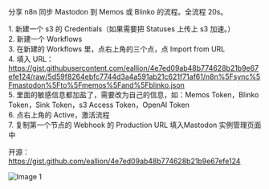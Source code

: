 分享 n8n 同步 Mastodon 到 Memos 或 Blinko 的流程。全流程 20s。

1\. 新建一个 s3 的 Credentials（如果需要把 Statuses 上传上 s3 加速。）  
2\. 新建一个 Workflows  
3\. 在新建的 Workflows 里，点右上角的三个点，点 Import from URL  
4\. 填入 URL： <https://gist.githubusercontent.com/eallion/4e7ed09ab48b774628b21b9e67efe124/raw/5d59f8264ebfc7744d3a4a591ab21c621f71af61/n8n%5Fsync%5Fmastodon%5Fto%5Fmemos%5Fand%5Fblinko.json>  
5\. 里面的敏感信息都加盐了，需要改为自己的信息，如：Memos Token，Blinko Token，Sink Token，s3 Access Token，OpenAI Token  
6\. 点右上角的 Active，激活流程  
7\. 复制第一个节点的 Webhook 的 Production URL 填入Mastodon 实例管理页面中

开源：<https://gist.github.com/eallion/4e7ed09ab48b774628b21b9e67efe124>

![Image 1](https://files.e5n.cc/media_attachments/files/113/691/505/038/292/989/original/d6073dccd7745886.png)